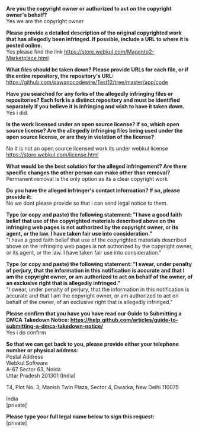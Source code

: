 **Are you the copyright owner or authorized to act on the copyright owner's behalf?**  
Yes we are the copyright owner

**Please provide a detailed description of the original copyrighted work that has allegedly been infringed. If possible, include a URL to where it is posted online.**  
Yes please find the link https://store.webkul.com/Magento2-Marketplace.html

**What files should be taken down? Please provide URLs for each file, or if the entire repository, the repository's URL:**  
https://github.com/pawanocodewire/Test12/tree/master/app/code

**Have you searched for any forks of the allegedly infringing files or repositories? Each fork is a distinct repository and must be identified separately if you believe it is infringing and wish to have it taken down.**  
Yes i did.

**Is the work licensed under an open source license? If so, which open source license? Are the allegedly infringing files being used under the open source license, or are they in violation of the license?**  

No it is not an open source licensed work its under webkul license https://store.webkul.com/license.html

**What would be the best solution for the alleged infringement? Are there specific changes the other person can make other than removal?**  
Permanent removal is the only option as its a clear copyright work

**Do you have the alleged infringer's contact information? If so, please provide it:**  
No we dont please provide so that i can send legal notice to them.

**Type (or copy and paste) the following statement: "I have a good faith belief that use of the copyrighted materials described above on the infringing web pages is not authorized by the copyright owner, or its agent, or the law. I have taken fair use into consideration."**  
"I have a good faith belief that use of the copyrighted materials described above on the infringing web pages is not authorized by the copyright owner, or its agent, or the law. I have taken fair use into consideration."

**Type (or copy and paste) the following statement: "I swear, under penalty of perjury, that the information in this notification is accurate and that I am the copyright owner, or am authorized to act on behalf of the owner, of an exclusive right that is allegedly infringed."**  
"I swear, under penalty of perjury, that the information in this notification is accurate and that I am the copyright owner, or am authorized to act on behalf of the owner, of an exclusive right that is allegedly infringed."

**Please confirm that you have you have read our Guide to Submitting a DMCA Takedown Notice: https://help.github.com/articles/guide-to-submitting-a-dmca-takedown-notice/**  
Yes i do confirm

**So that we can get back to you, please provide either your telephone number or physical address:**  
Postal Address  
Webkul Software  
A-67 Sector 63, Noida  
Uttar Pradesh 201301 (India)  

T­4, Plot No. 3, Manish Twin Plaza, Sector 4, Dwarka, New Delhi ­110075  

India  
[private]  

**Please type your full legal name below to sign this request:**  
[private]
